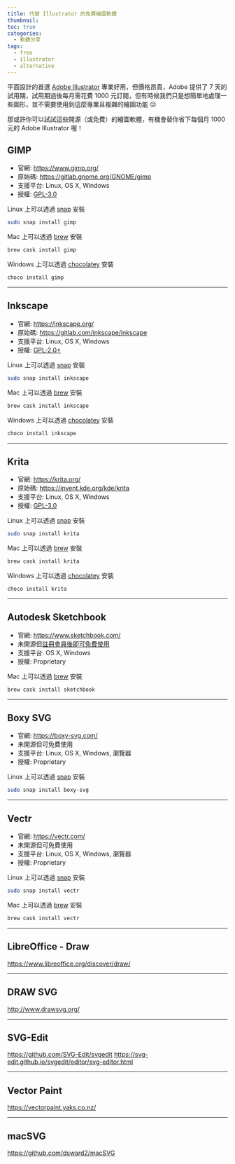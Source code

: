 ```yaml
---
title: 代替 Illustrator 的免費繪圖軟體
thumbnail: 
toc: true
categories:
  - 軟體分享
tags:
  - free
  - illustrator
  - alternative
---
```


平面設計的首選 [Adobe Illustrator](https://www.adobe.com/tw/products/illustrator/free-trial-download.html) 專業好用，但價格昂貴，Adobe 提供了 7 天的試用期，試用期過後每月需花費 1000 元訂閱，但有時候我們只是想簡單地處理一些圖形，並不需要使用到這麼專業且複雜的繪圖功能 😔

那或許你可以試試這些開源（或免費）的繪圖軟體，有機會替你省下每個月 1000 元的 Adobe Illustrator 喔！

<!-- more -->

## GIMP

- 官網: <https://www.gimp.org/>
- 原始碼: <https://gitlab.gnome.org/GNOME/gimp>
- 支援平台: Linux, OS X, Windows
- 授權: [GPL-3.0](https://www.gimp.org/about/COPYING)

Linux 上可以透過 [snap](https://snapcraft.io/gimp) 安裝

```sh
sudo snap install gimp
```

Mac 上可以透過 [brew](https://formulae.brew.sh/cask/gimp) 安裝

```sh
brew cask install gimp
```

Windows 上可以透過 [chocolatey](https://chocolatey.org/packages/gimp) 安裝

```sh
choco install gimp
```

---

## Inkscape

- 官網: <https://inkscape.org/>
- 原始碼: <https://gitlab.com/inkscape/inkscape>
- 支援平台: Linux, OS X, Windows
- 授權: [GPL-2.0+](https://inkscape.org/about/license/)

Linux 上可以透過 [snap](https://snapcraft.io/inkscape) 安裝

```sh
sudo snap install inkscape
```

Mac 上可以透過 [brew](https://formulae.brew.sh/cask/inkscape) 安裝

```sh
brew cask install inkscape
```

Windows 上可以透過 [chocolatey](https://chocolatey.org/packages/inkscape) 安裝

```sh
choco install inkscape
```

---

## Krita

- 官網: <https://krita.org/>
- 原始碼: <https://invent.kde.org/kde/krita>
- 支援平台: Linux, OS X, Windows
- 授權: [GPL-3.0](https://invent.kde.org/kde/krita/-/blob/master/COPYING)

Linux 上可以透過 [snap](https://snapcraft.io/krita) 安裝

```sh
sudo snap install krita
```

Mac 上可以透過 [brew](https://formulae.brew.sh/cask/krita) 安裝

```sh
brew cask install krita
```

Windows 上可以透過 [chocolatey](https://chocolatey.org/packages/krita) 安裝

```sh
choco install krita
```

---

## Autodesk Sketchbook

- 官網: <https://www.sketchbook.com/>
- 未開源但[註冊會員後即可免費使用](https://forums.autodesk.com/t5/sketchbook-forum/sketchbook-for-free-faq/td-p/7970245)
- 支援平台: OS X, Windows
- 授權: Proprietary

Mac 上可以透過 [brew](https://formulae.brew.sh/cask/sketchbook) 安裝

```sh
brew cask install sketchbook
```

---

## Boxy SVG

- 官網: <https://boxy-svg.com/>
- 未開源但可免費使用
- 支援平台: Linux, OS X, Windows, 瀏覽器
- 授權: Proprietary

Linux 上可以透過 [snap](https://snapcraft.io/boxy-svg) 安裝

```sh
sudo snap install boxy-svg
```

---

## Vectr

- 官網: <https://vectr.com/>
- 未開源但可免費使用
- 支援平台: Linux, OS X, Windows, 瀏覽器
- 授權: Proprietary

Linux 上可以透過 [snap](https://snapcraft.io/vectr) 安裝

```sh
sudo snap install vectr
```

Mac 上可以透過 [brew](https://formulae.brew.sh/cask/vectr) 安裝

```sh
brew cask install vectr
```

---

## LibreOffice - Draw

<https://www.libreoffice.org/discover/draw/>

<!-- TODO -->

---

## DRAW SVG

<http://www.drawsvg.org/>

<!-- TODO -->

---

## SVG-Edit

<https://github.com/SVG-Edit/svgedit>
<https://svg-edit.github.io/svgedit/editor/svg-editor.html>

<!-- TODO -->

---

## Vector Paint

<https://vectorpaint.yaks.co.nz/>

<!-- TODO -->

---

## macSVG

<https://github.com/dsward2/macSVG>

<!-- TODO -->
